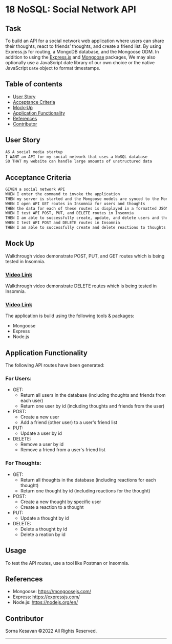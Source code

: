 # 18 NoSQL: Social Network API

## Task

 To build an API for a social network web application where users can share their thoughts, react to friends’ thoughts, and create a friend list. By using Express.js for routing, a MongoDB database, and the Mongoose ODM. In addition to using the [Express.js](https://www.npmjs.com/package/express) and [Mongoose](https://www.npmjs.com/package/mongoose) packages, We may also optionally use a JavaScript date library of our own choice or the native JavaScript `Date` object to format timestamps.

## Table of contents
* [User Story](#user-story)
* [Acceptance Criteria](#Acceptance-Criteria)
* [Mock-Up](#Mock-Up)
* [Application Functionality](#Application-Functionality)
* [References](#References)
* [Contributor](#Contributor)


## User Story

```md
AS A social media startup
I WANT an API for my social network that uses a NoSQL database
SO THAT my website can handle large amounts of unstructured data
```

## Acceptance Criteria

```md
GIVEN a social network API
WHEN I enter the command to invoke the application
THEN my server is started and the Mongoose models are synced to the MongoDB database
WHEN I open API GET routes in Insomnia for users and thoughts
THEN the data for each of these routes is displayed in a formatted JSON
WHEN I test API POST, PUT, and DELETE routes in Insomnia
THEN I am able to successfully create, update, and delete users and thoughts in my database
WHEN I test API POST and DELETE routes in Insomnia
THEN I am able to successfully create and delete reactions to thoughts and add and remove friends to a user’s friend list
```

## Mock Up
Walkthrough video demonstrate POST, PUT, and GET routes which is being tested in Insomnia.
### <a href="https://drive.google.com/file/d/16bi9dmMYYmVPz7JMhrUsDlkkHQqzHE8h/view?usp=sharing">Video Link</a> 
Walkthrough video demonstrate DELETE routes which is being tested in Insomnia.
### <a href="https://drive.google.com/file/d/1LlXHoSiOf98gwmNB6qvMF9BEdEuwep1x/view?usp=sharing">Video Link</a> 

The application is build using the following tools & packages:

- Mongoose
- Express
- Node.js

## Application Functionality

The following API routes have been generated:

### For Users:

- GET:
  - Return all users in the database (including thoughts and friends from each user)
  - Return one user by id (including thoughts and friends from the user)
- POST:
  - Create a new user
  - Add a friend (other user) to a user's friend list
- PUT:
  - Update a user by id
- DELETE:
  - Remove a user by id
  - Remove a friend from a user's friend list

### For Thoughts:

- GET:
  - Return all thoughts in the database (including reactions for each thought)
  - Return one thought by id (including reactions for the thought)
- POST:
  - Create a new thought by specific user
  - Create a reaction to a thought
- PUT:
  - Update a thought by id
- DELETE:
  - Delete a thought by id
  - Delete a reation by id

## Usage

To test the API routes, use a tool like Postman or Insomnia.

## References

- Mongoose: https://mongoosejs.com/
- Express: https://expressjs.com/
- Node.js: https://nodejs.org/en/



## Contributor
Sorna Kesavan ©2022 All Rights Reserved.
- - -
